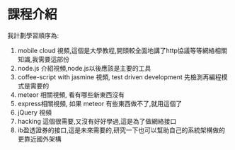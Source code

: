 # 課程介紹
我計劃學習順序為:

1. mobile cloud 視頻,這個是大學教程,開頭較全面地講了http協議等等網絡相關知識,我需要這部份
1. node.js 介紹視頻,node.js以後應該是主要的工具
1. coffee-script with jasmine 視頻, test driven development 先檢測再編程模式是需要的
1. meteor 相關視頻, 看有哪些新東西沒有
1. express相關視頻, 如果 meteor 有些東西做不了,就用這個了
1. jQuery 視頻
1. hacking 這個很需要,又沒有好好學過,這是為了做網絡接口
1. ib盈透證券的接口,這是未來需要的,研究一下也可以幫助自己的系統架構做的更靠近國外架構
